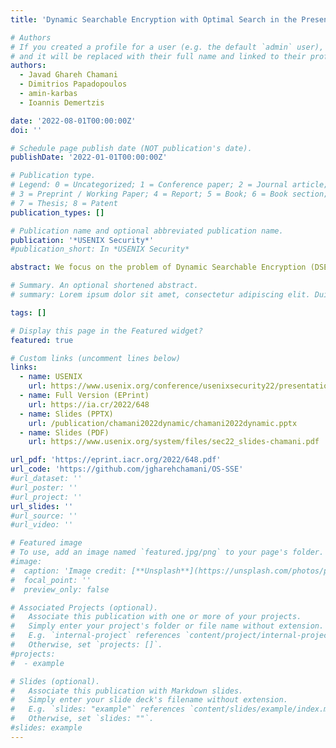 ```yaml
---
title: 'Dynamic Searchable Encryption with Optimal Search in the Presence of Deletions'

# Authors
# If you created a profile for a user (e.g. the default `admin` user), write the username (folder name) here
# and it will be replaced with their full name and linked to their profile.
authors:
  - Javad Ghareh Chamani
  - Dimitrios Papadopoulos
  - amin-karbas
  - Ioannis Demertzis

date: '2022-08-01T00:00:00Z'
doi: ''

# Schedule page publish date (NOT publication's date).
publishDate: '2022-01-01T00:00:00Z'

# Publication type.
# Legend: 0 = Uncategorized; 1 = Conference paper; 2 = Journal article;
# 3 = Preprint / Working Paper; 4 = Report; 5 = Book; 6 = Book section;
# 7 = Thesis; 8 = Patent
publication_types: []

# Publication name and optional abbreviated publication name.
publication: '*USENIX Security*'
#publication_short: In *USENIX Security*

abstract: We focus on the problem of Dynamic Searchable Encryption (DSE) with efficient (optimal/quasi-optimal) search in the presence of deletions. Towards that end, we first propose OSSE, the first DSE scheme that can achieve asymptotically optimal search time, linear to the result size and independent of any prior deletions, improving the previous state of the art by a multiplicative logarithmic factor. We then propose our second scheme LLSE, that achieves a sublogarithmic search overhead (loglogi_w, where i_w is the number or prior insertions for a keyword) compared to the optimal achieved by OSSE. While this is slightly worse than our first scheme, it still outperforms prior works, while also achieving faster deletions and asymptotically smaller server storage. Both schemes have standard leakage profiles and are forward-and-backward private. Our experimental evaluation is very encouraging as it shows our schemes consistently outperform the prior state-of-the-art DSE by 1.2-6.6x in search computation time, while also requiring just a single roundtrip to receive the search result. Even compared with prior simpler and very efficient constructions in which all deleted records are returned as part of the result, our OSSE achieves better performance for deletion rates ranging from 45-55%, while the previous state-of-the-art quasi-optimal scheme achieves this for 65-75% deletion rates.

# Summary. An optional shortened abstract.
# summary: Lorem ipsum dolor sit amet, consectetur adipiscing elit. Duis posuere tellus ac convallis placerat. Proin tincidunt magna sed ex sollicitudin condimentum.

tags: []

# Display this page in the Featured widget?
featured: true

# Custom links (uncomment lines below)
links:
  - name: USENIX
    url: https://www.usenix.org/conference/usenixsecurity22/presentation/chamani
  - name: Full Version (EPrint)
    url: https://ia.cr/2022/648
  - name: Slides (PPTX)
    url: /publication/chamani2022dynamic/chamani2022dynamic.pptx
  - name: Slides (PDF)
    url: https://www.usenix.org/system/files/sec22_slides-chamani.pdf

url_pdf: 'https://eprint.iacr.org/2022/648.pdf'
url_code: 'https://github.com/jgharehchamani/OS-SSE'
#url_dataset: ''
#url_poster: ''
#url_project: ''
url_slides: ''
#url_source: ''
#url_video: ''

# Featured image
# To use, add an image named `featured.jpg/png` to your page's folder.
#image:
#  caption: 'Image credit: [**Unsplash**](https://unsplash.com/photos/pLCdAaMFLTE)'
#  focal_point: ''
#  preview_only: false

# Associated Projects (optional).
#   Associate this publication with one or more of your projects.
#   Simply enter your project's folder or file name without extension.
#   E.g. `internal-project` references `content/project/internal-project/index.md`.
#   Otherwise, set `projects: []`.
#projects:
#  - example

# Slides (optional).
#   Associate this publication with Markdown slides.
#   Simply enter your slide deck's filename without extension.
#   E.g. `slides: "example"` references `content/slides/example/index.md`.
#   Otherwise, set `slides: ""`.
#slides: example
---
```

